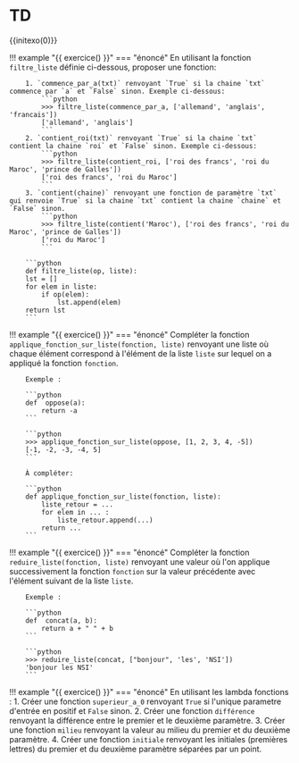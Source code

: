 # TD

{{initexo(0)}}

!!! example "{{ exercice() }}"
    === "énoncé"
        En utilisant la fonction `filtre_liste` définie ci-dessous, proposer une fonction:

        1. `commence_par_a(txt)` renvoyant `True` si la chaine `txt` commence par `a` et `False` sinon. Exemple ci-dessous:
            ```python
            >>> filtre_liste(commence_par_a, ['allemand', 'anglais', 'francais'])
            ['allemand', 'anglais']
            ```
        2. `contient_roi(txt)` renvoyant `True` si la chaine `txt` contient la chaine `roi` et `False` sinon. Exemple ci-dessous:
            ```python
            >>> filtre_liste(contient_roi, ['roi des francs', 'roi du Maroc', 'prince de Galles'])
            ['roi des francs', 'roi du Maroc']
            ```
        3. `contient(chaine)` renvoyant une fonction de paramètre `txt` qui renvoie `True` si la chaine `txt` contient la chaine `chaine` et `False` sinon.
            ```python
            >>> filtre_liste(contient('Maroc'), ['roi des francs', 'roi du Maroc', 'prince de Galles'])
            ['roi du Maroc']
            ```

        ```python
        def filtre_liste(op, liste):
        lst = []
        for elem in liste:
            if op(elem):
                lst.append(elem)
        return lst
        ```

!!! example "{{ exercice() }}"
    === "énoncé"
        Compléter la fonction `applique_fonction_sur_liste(fonction, liste)` renvoyant une liste où chaque élément correspond à l'élément de la liste `liste` sur lequel on a appliqué la fonction `fonction`.

        Exemple :

        ```python
        def  oppose(a):
            return -a
        ```

        ```python
        >>> applique_fonction_sur_liste(oppose, [1, 2, 3, 4, -5])
        [-1, -2, -3, -4, 5]
        ```

        À compléter:

        ```python
        def applique_fonction_sur_liste(fonction, liste):
            liste_retour = ...
            for elem in ... :
                liste_retour.append(...)
            return ...
        ```

!!! example "{{ exercice() }}"
    === "énoncé"
        Compléter la fonction `reduire_liste(fonction, liste)` renvoyant une valeur où l'on applique successivement la fonction `fonction` sur la valeur précédente avec l'élément suivant de la liste `liste`.

        Exemple :

        ```python
        def  concat(a, b):
            return a + " " + b
        ```

        ```python
        >>> reduire_liste(concat, ["bonjour", 'les', 'NSI'])
        'bonjour les NSI'
        ```

!!! example "{{ exercice() }}"
    === "énoncé"
        En utilisant les lambda fonctions :
        1. Créer une fonction `superieur_a_0` renvoyant `True` si l'unique parametre d'entrée en positif et `False` sinon. 
        2. Créer une fonction `différence` renvoyant la différence entre le premier et le deuxième paramètre. 
        3. Créer une fonction `milieu` renvoyant la valeur au milieu du premier et du deuxième paramètre. 
        4. Créer une fonction `initiale` renvoyant les initiales (premières lettres) du premier et du deuxième paramètre séparées par un point.